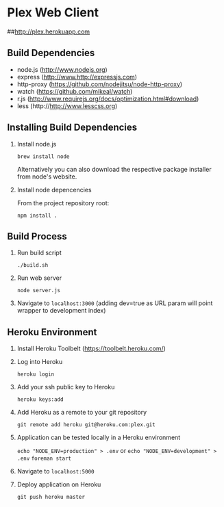 Plex Web Client
===============


##http://plex.herokuapp.com


Build Dependencies
------------------
+ node.js (http://www.nodejs.org)
+ express (http://www.http://expressjs.com)
+ http-proxy (https://github.com/nodejitsu/node-http-proxy)
+ watch (https://github.com/mikeal/watch)
+ r.js (http://www.requirejs.org/docs/optimization.html#download)
+ less (http://http://www.lesscss.org)


Installing Build Dependencies
-----------------------------
1. Install node.js

    `brew install node`

   Alternatively you can also download the respective package installer from node's website.

2. Install node depencencies

   From the project repository root:

	`npm install .`


Build Process
-------------
1. Run build script

	`./build.sh`

2. Run web server

	`node server.js`

4. Navigate to `localhost:3000` (adding dev=true as URL param will point wrapper to development index)


Heroku Environment
------------------
1. Install Heroku Toolbelt (https://toolbelt.heroku.com/)

2. Log into Heroku
	
	`heroku login`

3. Add your ssh public key to Heroku

	`heroku keys:add`

4. Add Heroku as a remote to your git repository

	`git remote add heroku git@heroku.com:plex.git`

5. Application can be tested locally in a Heroku environment

	`echo "NODE_ENV=production" > .env` or `echo "NODE_ENV=development" > .env`
	`foreman start`

6. Navigate to `localhost:5000`

7. Deploy application on Heroku

	`git push heroku master`
